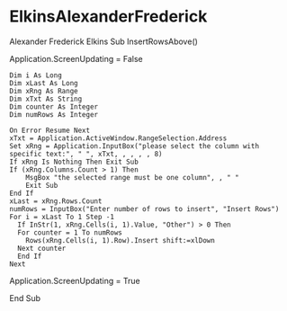# ElkinsAlexanderFrederick
Alexander Frederick Elkins
Sub InsertRowsAbove()

Application.ScreenUpdating = False

    Dim i As Long
    Dim xLast As Long
    Dim xRng As Range
    Dim xTxt As String
    Dim counter As Integer
    Dim numRows As Integer
    
    On Error Resume Next
    xTxt = Application.ActiveWindow.RangeSelection.Address
    Set xRng = Application.InputBox("please select the column with specific text:", " ", xTxt, , , , , 8)
    If xRng Is Nothing Then Exit Sub
    If (xRng.Columns.Count > 1) Then
        MsgBox "the selected range must be one column", , " "
        Exit Sub
    End If
    xLast = xRng.Rows.Count
    numRows = InputBox("Enter number of rows to insert", "Insert Rows")
    For i = xLast To 1 Step -1
      If InStr(1, xRng.Cells(i, 1).Value, "Other") > 0 Then
      For counter = 1 To numRows
        Rows(xRng.Cells(i, 1).Row).Insert shift:=xlDown
      Next counter
      End If
    Next

Application.ScreenUpdating = True

End Sub

